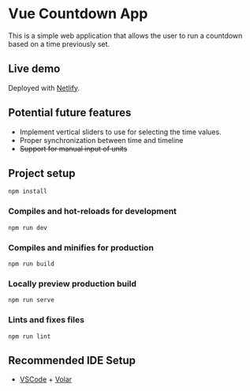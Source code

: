 # Vue Countdown App

This is a simple web application that allows the user to run a countdown based on a time previously set.

## Live demo

Deployed with [Netlify](https://v-countdown-app.netlify.app/).

## Potential future features

- Implement vertical sliders to use for selecting the time values.
- Proper synchronization between time and timeline
- ~~Support for manual input of units~~

## Project setup

```
npm install
```

### Compiles and hot-reloads for development

```
npm run dev
```

### Compiles and minifies for production

```
npm run build
```

### Locally preview production build

```
npm run serve
```

### Lints and fixes files

```
npm run lint
```

## Recommended IDE Setup

- [VSCode](https://code.visualstudio.com/) + [Volar](https://marketplace.visualstudio.com/items?itemName=johnsoncodehk.volar)
